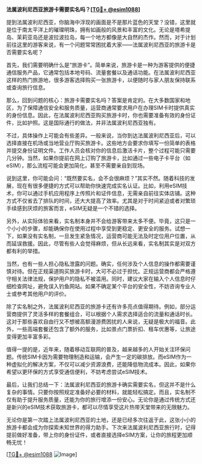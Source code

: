 **法属波利尼西亚旅游卡需要实名吗？[[TG💪+ @esim1088](https://t.me/s/esim1088)]**

提到法属波利尼西亚，你脑海中浮现的画面是不是那片蓝色的天堂？没错，这里就是位于南太平洋上的璀璨明珠，拥有如画般的风景和丰富的文化。无论是塔希提岛、茉莉亚岛还是波拉波拉岛，每一个地方都像是大自然的杰作。然而，对于计划前往这里的游客来说，有一个问题常常困扰着大家——法属波利尼西亚的旅游卡是否需要实名呢？

首先，我们需要明确什么是“旅游卡”。简单来说，旅游卡是一种为游客提供的便捷通信服务产品，它通常包括本地号码、流量套餐以及通话功能。在法属波利尼西亚这样的热门旅游地，很多游客选择购买一张旅游卡，以便随时与家人朋友保持联系或查询旅行信息。

那么，回到问题的核心：旅游卡需要实名吗？答案是肯定的。在大多数国家和地区，为了保障通信安全和服务质量，运营商通常要求用户在办理SIM卡时提供真实的身份信息。因此，在法属波利尼西亚购买旅游卡时，你也需要准备有效的身份证件，比如护照。这是国际通行的做法，并非法属波利尼西亚独有。

不过，具体操作上可能会有些差异。一般来说，当你到达法属波利尼西亚后，可以选择直接在机场或当地营业厅购买旅游卡。这些地方会要求你填写一份简单的表格并提交身份证明文件。工作人员会核对你的信息后激活卡片，整个过程可能只需要几分钟。当然，如果你提前在网上订购了旅游卡，比如通过一些电子卡平台（如eSIM），那么流程可能会更加简化，甚至不需要亲自到现场。

说到这里，你可能会问：“既然要实名，会不会很麻烦？”其实不然。随着科技的发展，现在有很多便捷的方式可以帮助你快速完成实名认证。比如，利用eSIM技术，你可以通过手机应用程序上传照片和证件信息，无需亲自前往实体店铺。这种方式不仅省去了排队的时间，还大大提高了效率。尤其是对于时间紧迫或者对繁琐手续感到厌烦的旅客而言，eSIM无疑是一个不错的选择。

另外，从实际体验来看，实名制本身并不会给游客带来太多不便。毕竟，这只是一个小小的步骤，却能确保你在使用过程中享受到更稳定、更安全的服务。试想一下，如果没有实名制，一旦发生紧急情况，运营商可能无法及时定位用户位置，从而延误救援。因此，尽管有些人会觉得麻烦，但从长远来看，实名制其实是对双方都有利的举措。

当然，也有一些人担心隐私泄露的问题。确实，任何涉及个人信息的操作都需要谨慎对待。但在正规渠道购买旅游卡时，大可不必过于担忧。正规运营商都会严格遵守相关法律法规，保护用户的隐私不被滥用。同时，建议大家在输入个人信息时仔细检查网址，避免误入钓鱼网站。如果不确定某个平台的安全性，不妨咨询专业人士或参考其他用户的评价。

除了实名制之外，法属波利尼西亚的旅游卡还有许多亮点值得期待。例如，部分运营商提供了灵活多样的套餐组合，可以根据个人需求选择适合的流量和通话时长。这对于那些喜欢自由行又不想被高额漫游费困扰的人来说，无疑是极大的福音。此外，一些高端套餐还包含了额外的服务，比如景点门票折扣、租车优惠等，让旅途变得更加丰富多彩。

值得一提的是，近年来，随着移动互联网的普及，越来越多的人开始关注环保问题。传统SIM卡因为需要物理制造和运输，会产生一定的碳排放。而eSIM作为一种虚拟化的解决方案，不仅可以减少资源浪费，还能降低物流成本。因此，如果你希望以更环保的方式享受通信便利，不妨考虑尝试eSIM技术。

最后，让我们总结一下：法属波利尼西亚的旅游卡确实需要实名，但这并不是什么复杂的事情。只要你按照规定准备好必要的材料，就能轻松搞定。而且，实名制不仅有助于提升服务质量，还能为你的旅行增添一份安心。无论你是通过传统方式还是新兴的eSIM技术获取旅游卡，都可以尽情享受这片热带天堂带来的无限魅力。

无论你是第一次踏上法属波利尼西亚的土地，还是已经多次往返于此，这张小小的旅游卡都会成为你探索未知世界的得力助手。下次来法属波利尼西亚旅行时，记得提前做好准备，带上你的身份证件，或者直接选择eSIM方案，让你的旅程更加顺畅无忧！

[[TG💪+ @esim1088](https://t.me/s/esim1088) ![Image](https://i.postimg.cc/4NQfJmqS/Snipaste-2025-05-13-00-14-12.png)]